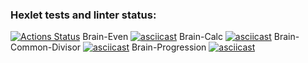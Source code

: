 ### Hexlet tests and linter status:
[![Actions Status](https://github.com/kadashee/frontend-project-44/actions/workflows/hexlet-check.yml/badge.svg)](https://github.com/kadashee/frontend-project-44/actions)
Brain-Even
[![asciicast](https://asciinema.org/a/mPpWENWcpTEzOxW1KMoJ11Xrw.svg)](https://asciinema.org/a/mPpWENWcpTEzOxW1KMoJ11Xrw)
Brain-Calc
[![asciicast](https://asciinema.org/a/Vn4XGLH1szPaf8yn1i4kS4faU.svg)](https://asciinema.org/a/Vn4XGLH1szPaf8yn1i4kS4faU)
Brain-Common-Divisor
[![asciicast](https://asciinema.org/a/LVnlLRV16GRXO6nsHWilJTzut.svg)](https://asciinema.org/a/LVnlLRV16GRXO6nsHWilJTzut)
Brain-Progression
[![asciicast](https://asciinema.org/a/wIaL8Uh3JW5o0OlROjHhKc4xY.svg)](https://asciinema.org/a/wIaL8Uh3JW5o0OlROjHhKc4xY)